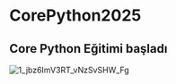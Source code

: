 # CorePython2025
## Core Python Eğitimi başladı ##

![1_jbz6ImV3RT_vNzSvSHW_Fg](https://github.com/user-attachments/assets/f7f28445-4b78-478b-b3bb-39c9b825ba4c)
